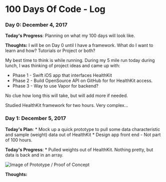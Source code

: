 # 100 Days Of Code - Log

### Day 0: December 4, 2017

**Today's Progress**: Planning on what my 100 days will look like.

**Thoughts:** I will be on Day 0 until I have a framework. What do I want to learn and how? Tutorials or Project or both?

My best time to think is while running. During my 5 mile run today during lunch, I was thinking of project ideas and came up with:
  * Phase 1 - Swift iOS app that interfaces HealthKit
  * Phase 2 - Build OpenSource API on GitHub for for HealthKit access.
  * Phase 3 - Way to use Vapor for backend?

  No clue how long this will take, but will add more if needed.

  Studied HealthKit framework for two hours. Very complex...

### Day 1: December 5, 2017

**Today's Plan**:
    * Mock up a quick prototype to pull some data characteristic and sample (weight) data out of HealthKit
    * Design app front end - Not part of 100 hours.

**Today's Progress**:
    * Pulled weights out of HealthKit. Nothing pretty, but data is back and in an array.

![Image of Prototype / Proof of Concept](https://richgabrielli.github.io/images/HealthKit-Proto.jpg)

**Thoughts:**
